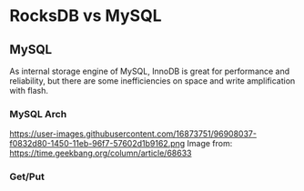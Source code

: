 # RocksDB vs MySQL

## MySQL

As internal storage engine of MySQL, InnoDB is great for performance and reliability, but there are some inefficiencies on space and write amplification with flash.

### MySQL Arch

https://user-images.githubusercontent.com/16873751/96908037-f0832d80-1450-11eb-96f7-57602d1b9162.png
Image from: https://time.geekbang.org/column/article/68633

### Get/Put




